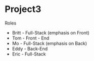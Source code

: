 # Project3
Roles
  * Britt - Full-Stack (emphasis on Front)
  * Tom - Front - End
  * Mo - Full-Stack (emphasis on Back)
  * Eddy - Back-End
  * Eric - Full-Stack
